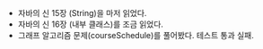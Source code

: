 - 자바의 신 15장 (String)을 마저 읽었다.
- 자바의 신 16장 (내부 클래스)를 조금 읽었다.
- 그래프 알고리즘 문제(courseSchedule)를 풀어봤다. 테스트 통과 실패.
